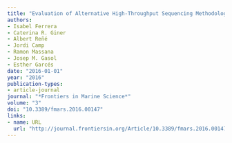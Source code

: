 ```yaml
---
title: "Evaluation of Alternative High-Throughput Sequencing Methodologies for the Monitoring of Marine Picoplanktonic Biodiversity Based on rRNA Gene Amplicons"
authors:
- Isabel Ferrera
- Caterina R. Giner
- Albert Reñé
- Jordi Camp
- Ramon Massana
- Josep M. Gasol
- Esther Garcés
date: "2016-01-01"
year: "2016"
publication-types:
- article-journal
journal: "*Frontiers in Marine Science*"
volume: "3"
doi: "10.3389/fmars.2016.00147"
links:
- name: URL
  url: "http://journal.frontiersin.org/Article/10.3389/fmars.2016.00147/abstract"
---
```

